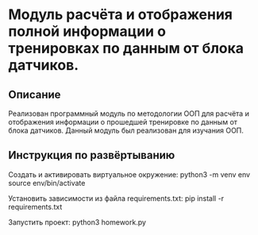 # Модуль расчёта и отображения полной информации о тренировках по данным от блока датчиков.

## Описание
Реализован программный модуль по методологии ООП для расчёта и отображения информации
о прошедшей тренировке по данным от блока датчиков.
Данный модуль был реализован для изучания ООП.

## Инструкция по развёртыванию
Cоздать и активировать виртуальное окружение:
python3 -m venv env source env/bin/activate

Установить зависимости из файла requirements.txt:
pip install -r requirements.txt

Запустить проект:
python3 homework.py



